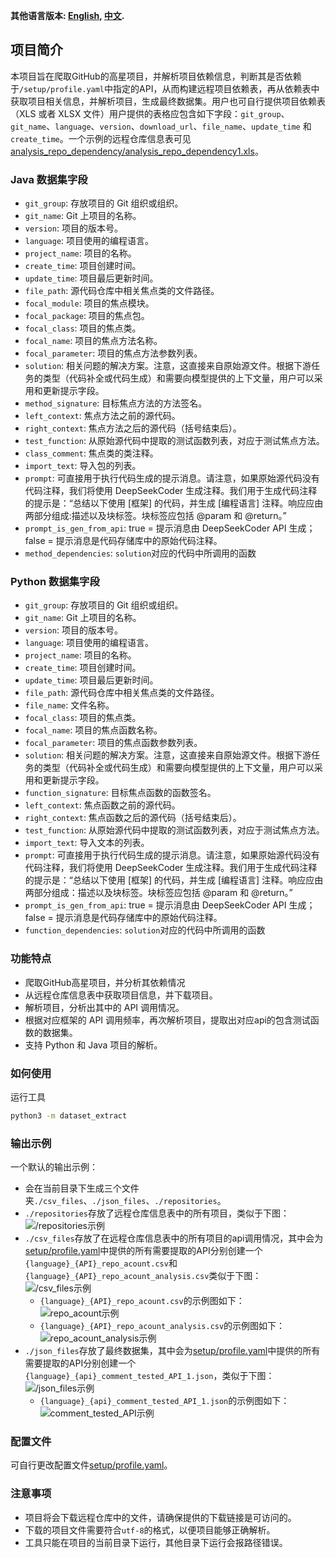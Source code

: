 **其他语言版本: [English](README.md), [中文](README_zh.md).**

## 项目简介

本项目旨在爬取GitHub的高星项目，并解析项目依赖信息，判断其是否依赖于`/setup/profile.yaml`中指定的API，从而构建远程项目依赖表，再从依赖表中获取项目相关信息，并解析项目，生成最终数据集。用户也可自行提供项目依赖表（XLS 或者 XLSX 文件）用户提供的表格应包含如下字段：`git_group`、`git_name`、`language`、`version`、`download_url`、`file_name`、`update_time` 和 `create_time`。一个示例的远程仓库信息表可见[analysis_repo_dependency/analysis_repo_dependency1.xls](analysis_repo_dependency/analysis_repo_dependency1.xls)。

### Java 数据集字段

- `git_group`: 存放项目的 Git 组织或组织。
- `git_name`: Git 上项目的名称。
- `version`: 项目的版本号。
- `language`: 项目使用的编程语言。
- `project_name`: 项目的名称。
- `create_time`: 项目创建时间。
- `update_time`: 项目最后更新时间。
- `file_path`: 源代码仓库中相关焦点类的文件路径。
- `focal_module`: 项目的焦点模块。
- `focal_package`: 项目的焦点包。
- `focal_class`: 项目的焦点类。
- `focal_name`: 项目的焦点方法名称。
- `focal_parameter`: 项目的焦点方法参数列表。
- `solution`: 相关问题的解决方案。注意，这直接来自原始源文件。根据下游任务的类型（代码补全或代码生成）和需要向模型提供的上下文量，用户可以采用和更新提示字段。
- `method_signature`: 目标焦点方法的方法签名。
- `left_context`: 焦点方法之前的源代码。
- `right_context`: 焦点方法之后的源代码（括号结束后）。
- `test_function`: 从原始源代码中提取的测试函数列表，对应于测试焦点方法。
- `class_comment`: 焦点类的类注释。
- `import_text`: 导入包的列表。
- `prompt`: 可直接用于执行代码生成的提示消息。请注意，如果原始源代码没有代码注释，我们将使用 DeepSeekCoder 生成注释。我们用于生成代码注释的提示是：“总结以下使用 [框架] 的代码，并生成 [编程语言] 注释。响应应由两部分组成:描述以及块标签。块标签应包括 @param 和 @return。”
- `prompt_is_gen_from_api`: true = 提示消息由 DeepSeekCoder API 生成；false = 提示消息是代码存储库中的原始代码注释。
- `method_dependencies`: `solution`对应的代码中所调用的函数

### Python 数据集字段

- `git_group`: 存放项目的 Git 组织或组织。
- `git_name`: Git 上项目的名称。
- `version`: 项目的版本号。
- `language`: 项目使用的编程语言。
- `project_name`: 项目的名称。
- `create_time`: 项目创建时间。
- `update_time`: 项目最后更新时间。
- `file_path`: 源代码仓库中相关焦点类的文件路径。
- `file_name`: 文件名称。
- `focal_class`: 项目的焦点类。
- `focal_name`: 项目的焦点函数名称。
- `focal_parameter`: 项目的焦点函数参数列表。
- `solution`: 相关问题的解决方案。注意，这直接来自原始源文件。根据下游任务的类型（代码补全或代码生成）和需要向模型提供的上下文量，用户可以采用和更新提示字段。
- `function_signature`: 目标焦点函数的函数签名。
- `left_context`: 焦点函数之前的源代码。
- `right_context`: 焦点函数之后的源代码（括号结束后）。
- `test_function`: 从原始源代码中提取的测试函数列表，对应于测试焦点方法。
- `import_text`: 导入文本的列表。
- `prompt`: 可直接用于执行代码生成的提示消息。请注意，如果原始源代码没有代码注释，我们将使用 DeepSeekCoder 生成注释。我们用于生成代码注释的提示是：“总结以下使用 [框架] 的代码，并生成 [编程语言] 注释。响应应由两部分组成：描述以及块标签。块标签应包括 @param 和 @return。”
- `prompt_is_gen_from_api`: true = 提示消息由 DeepSeekCoder API 生成；false = 提示消息是代码存储库中的原始代码注释。
- `function_dependencies`: `solution`对应的代码中所调用的函数


### 功能特点

- 爬取GitHub高星项目，并分析其依赖情况
- 从远程仓库信息表中获取项目信息，并下载项目。
- 解析项目，分析出其中的 API 调用情况。
- 根据对应框架的 API 调用频率，再次解析项目，提取出对应api的包含测试函数的数据集。
- 支持 Python 和 Java 项目的解析。

### 如何使用

运行工具
```sh
python3 -m dataset_extract
```

### 输出示例

一个默认的输出示例：
- 会在当前目录下生成三个文件夹`./csv_files`、`./json_files`、`./repositories`。
- `./repositories`存放了远程仓库信息表中的所有项目，类似于下图：  
![/repositories示例](example/image0.png)
- `./csv_files`存放了在远程仓库信息表中的所有项目的api调用情况，其中会为[setup/profile.yaml](setup/profile.yaml)中提供的所有需要提取的API分别创建一个`{language}_{API}_repo_acount.csv`和`{language}_{API}_repo_acount_analysis.csv`类似于下图：  
![/csv_files示例](example/image1.png)
  - `{language}_{API}_repo_acount.csv`的示例图如下：  
  ![repo_acount示例](example/image2.png)
  - `{language}_{API}_repo_acount_analysis.csv`的示例图如下：  
  ![repo_acount_analysis示例](example/image3.png)
- `./json_files`存放了最终数据集，其中会为[setup/profile.yaml](setup/profile.yaml)中提供的所有需要提取的API分别创建一个`{language}_{api}_comment_tested_API_1.json`，类似于下图：  
![/json_files示例](example/image4.png)
  - `{language}_{api}_comment_tested_API_1.json`的示例图如下：  
  ![comment_tested_API示例](example/image5.png)

### 配置文件
可自行更改配置文件[setup/profile.yaml](setup/profile.yaml)。

### 注意事项

- 项目将会下载远程仓库中的文件，请确保提供的下载链接是可访问的。
- 下载的项目文件需要符合`utf-8`的格式，以便项目能够正确解析。
- 工具只能在项目的当前目录下运行，其他目录下运行会报路径错误。
